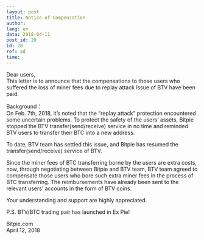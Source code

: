 ```yaml
---
layout: post
title: Notice of Compensation
author: 
lang: en
data: 2018-04-11
post_id: 20
id: 20
ref: ad
time: 
---
```




Dear users,<br/>
This letter is to announce that the compensations to those users who suffered the loss of miner fees due to replay attack issue of BTV have been paid. 

Background：<br/>
On Feb. 7th, 2018, it’s noted that the “replay attack” protection encountered some uncertain problems. To protect the safety of the users’ assets, Bitpie stopped the BTV transfer(send/receive) service in no time and reminded BTV users to transfer their BTC into a new address. 

To date, BTV team has settled this issue, and Bitpie has resumed the transfer(send/receive) service of BTV.

Since the miner fees of BTC transferring borne by the users are extra costs, now, through negotiating between Bitpie and BTV team, BTV team agreed to compensate those users who bore such extra miner fees in the process of BTC transferring. The reimbursements have already been sent to the relevant users’ accounts in the form of BTV coins.

Your understanding and support are highly appreciated.

P.S. BTV/BTC trading pair has launched in Ex Pie!

Bitpie.com<br/>
April 12, 2018